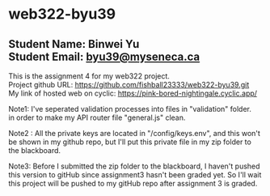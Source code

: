 # web322-byu39
Student Name: Binwei Yu  \
Student Email: byu39@myseneca.ca  
-------------------   
This is the assignment 4 for my web322 project.  
Project github URL: https://github.com/fishball23333/web322-byu39.git  
My link of hosted web on cyclic: https://pink-bored-nightingale.cyclic.app/  

Note1: I've seperated validation processes into files in "validation" folder.  
in order to make my API router file "general.js" clean.  

Note2 : All the private keys are located in "/config/keys.env", and this won't be shown in my github repo, but I'll put this private file in my zip folder to the blackboard.  

Note3: Before I submitted the zip folder to the blackboard, I haven't pushed this version to gitHub since assignment3 hasn't been graded yet. So I'll wait this project will be pushed to my gitHub repo after assignment 3 is graded. 
